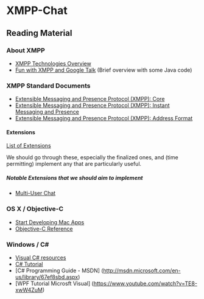 # XMPP-Chat #

## Reading Material ##

### About XMPP ###

* [XMPP Technologies Overview](http://xmpp.org/about-xmpp/technology-overview/)
* [Fun with XMPP and Google Talk](http://www.adarshr.com/papers/xmpp) (Brief overview with some Java code)


### XMPP Standard Documents ###

* [Extensible Messaging and Presence Protocol (XMPP): Core](http://tools.ietf.org/html/rfc6120)
* [Extensible Messaging and Presence Protocol (XMPP): Instant Messaging and Presence](http://tools.ietf.org/html/rfc6121)
* [Extensible Messaging and Presence Protocol (XMPP): Address Format](http://tools.ietf.org/html/rfc6122)

#### Extensions ####

[List of Extensions](http://xmpp.org/xmpp-protocols/xmpp-extensions/)

We should go through these, especially the finalized ones, and (time permitting) implement any that are particularly useful.

##### Notable Extensions that we should aim to implement #####

* [Multi-User Chat](http://xmpp.org/extensions/xep-0045.html)

### OS X / Objective-C ###

* [Start Developing Mac Apps](https://developer.apple.com/library/mac/referencelibrary/GettingStarted/RoadMapOSX/chapters/01_Introduction.html)
* [Objective-C Reference](https://developer.apple.com/library/mac/documentation/cocoa/conceptual/ProgrammingWithObjectiveC/Introduction/Introduction.html)


### Windows / C# ###

* [Visual C# resources](http://msdn.microsoft.com/en-us/vstudio/hh341490.aspx)
* [C# Tutorial](http://www.tutorialspoint.com/csharp/csharp_tutorial.pdf)
* [C# Programming Guide - MSDN] (http://msdn.microsoft.com/en-us/library/67ef8sbd.aspx)
* [WPF Tutorial Microsft Visual] (https://www.youtube.com/watch?v=TE8-xwW4ZuM)
